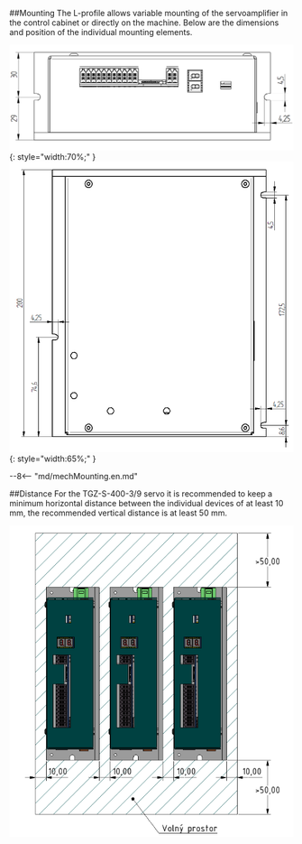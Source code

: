 ##Mounting
The L-profile allows variable mounting of the servoamplifier in the control cabinet or directly on the machine.
Below are the dimensions and position of the individual mounting elements.

![TGZ-S-400-3/9 Mounting Front](../img/mounting1.png){: style="width:70%;" }
![TGZ-S-400-3/9 Mounting Top](../img/mounting2.png){: style="width:65%;" }

--8<-- "md/mechMounting.en.md"

##Distance
For the TGZ-S-400-3/9 servo it is recommended to keep a minimum horizontal distance between the individual devices of at least 10 mm, the recommended vertical distance is at least 50 mm.

![TGZ-S-230-5/15 Distance](../../../../source/img/placement1.png)
